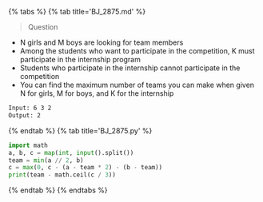 {% tabs %}
{% tab title='BJ_2875.md' %}

> Question

* N girls and M boys are looking for team members
* Among the students who want to participate in the competition, K must participate in the internship program
* Students who participate in the internship cannot participate in the competition
* You can find the maximum number of teams you can make when given N for girls, M for boys, and K for the internship

```txt
Input: 6 3 2
Output: 2
```

{% endtab %}
{% tab title='BJ_2875.py' %}

```py
import math
a, b, c = map(int, input().split())
team = min(a // 2, b)
c = max(0, c - (a - team * 2) - (b - team))
print(team - math.ceil(c / 3))
```

{% endtab %}
{% endtabs %}
